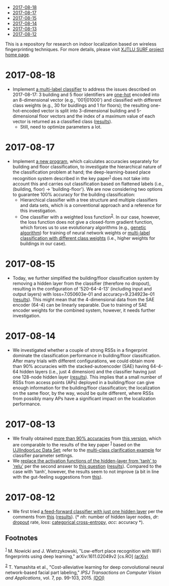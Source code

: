 - [2017-08-18](#org1a70c57)
- [2017-08-17](#orgaba5097)
- [2017-08-15](#org95117ab)
- [2017-08-14](#org671c1ca)
- [2017-08-13](#org8c327f8)
- [2017-08-12](#orgb7f5478)

This is a repository for research on indoor localization based on wireless fingerprinting techniques. For more details, please visit [XJTLU SURF project home page](http://kyeongsoo.github.io/research/projects/indoor_localization/index.html).


<a id="org1a70c57"></a>

# 2017-08-18

-   Implement [a multi-label classifier](./python/bf_multi-label_classification.py) to address the issues described on 2017-08-17: 3 building and 5 floor identifiers are [one-hot](https://en.wikipedia.org/wiki/One-hot) encoded into an 8-dimensional vector (e.g., '001|01000') and classified with different class weights (e.g., 30 for buidlings and 1 for floors); the resulting one-hot-encoded vector is split into 3-dimensional building and 5-dimensional floor vectors and the index of a maximum value of each vector is returned as a classified class ([results](./results/bf_multi-label_classification_out_20170819-010852.org)).
    -   Still, need to optimize parameters a lot.


<a id="orgaba5097"></a>

# 2017-08-17

-   Implement [a new program](./python/bf_classification.py), which calculates accuracies separately for building and floor classification, to investigate the hierarchical nature of the classification problem at hand; the deep-learning-based place recognition system described in the key paper<sup><a id="fnr.1" class="footref" href="#fn.1">1</a></sup> does not take into account this and carries out classification based on flattened labels (i.e., (building, floor) -> 'building-floor'). We are now considering two options to guarantee 100% accuracy for the building classification:
    -   Hierarchical classifier with a tree structure and multiple classifiers and data sets, which is a conventional approach and a reference for this investigation.
    -   One classifier with a weighted loss function<sup><a id="fnr.2" class="footref" href="#fn.2">2</a></sup>. In our case, however, the loss function does not give a closed-form gradient function, which forces us to use evolutionary algorithms (e.g., [genetic algorithm](https://en.wikipedia.org/wiki/Genetic_algorithm)) for training of neural network weights or [multi-label classification with different class weights](https://github.com/fchollet/keras/issues/741) (i.e., higher weights for buildings in our case).


<a id="org95117ab"></a>

# 2017-08-15

-   Today, we further simplified the building/floor classification system by removing a hidden layer from the classifier (therefore no dropout), resulting in the configuration of '520-64-4-13' (including input and output layers) with loss=7.050603e-01 and accuracy=9.234923e-01 ([results](./results/indoor_localization_deep_learning_out_20170815-203448.org)). This might mean that the 4-dimensional data from the SAE encoder (64-4) can be linearly separable. Due to training of SAE encoder weights for the combined system, however, it needs further investigation.


<a id="org671c1ca"></a>

# 2017-08-14

-   We investigated whether a couple of strong RSSs in a fingerprint dominate the classification performance in building/floor classification. After many trials with different configurations, we could obtain more than 90% accuracies with the stacked-autoencoder (SAE) having 64-4-64 hidden layers (i.e., just 4 dimension) and the classifier having just one 128-node hidden layer ([results](./results/indoor_localization_deep_learning_out_20170814-184009.org)). This implies that a small number of RSSs from access points (APs) deployed in a building/floor can give enough information for the building/floor classification; the localization on the same floor, by the way, would be quite different, where RSSs from possibly many APs have a significant impact on the localization performance.


<a id="org8c327f8"></a>

# 2017-08-13

-   We finally obtained [more than 90% accuracies](./results/indoor_localization_deep_learning.org) from [this version](./python/indoor_localization_deep_learning.py), which are comparable to the results of the key paper <sup><a id="fnr.1.100" class="footref" href="#fn.1">1</a></sup> based on the [UJIIndoorLoc Data Set](https://archive.ics.uci.edu/ml/datasets/ujiindoorloc); refer to the [multi-class clarification example](https://keras.io/getting-started/sequential-model-guide/#compilation) for classifier parameter settings.
-   We [replace the activation functions of the hidden-layer from 'tanh' to 'relu'](./python/indoor_localization-2.ipynb) per the second answer to [this question](https://stats.stackexchange.com/questions/218542/which-activation-function-for-output-layer) ([results](./results/indoor_localization-2_20170813.csv)). Compared to the case with 'tanh', however, the results seem to not improve (a bit in line with the gut-feeling suggestions from [this](https://datascience.stackexchange.com/questions/10048/what-is-the-best-keras-model-for-multi-class-classification)).


<a id="orgb7f5478"></a>

# 2017-08-12

-   We first tried [a feed-forward classifier with just one hidden layer](./python/indoor_localization-1.ipynb) per the comments from [this](https://stats.stackexchange.com/questions/181/how-to-choose-the-number-of-hidden-layers-and-nodes-in-a-feedforward-neural-netw) ([results](./results/indoor_localization-1_20170812.csv)). (\* *nh*: number of hidden layer nodes, *dr*: [dropout](https://en.wikipedia.org/wiki/Dropout_(neural_networks)) rate, *loss*: [categorical cross-entropy](http://deeplearning.net/software/theano/library/tensor/nnet/nnet.html#theano.tensor.nnet.nnet.categorical_crossentropy), *acc*: accuracy \*).

## Footnotes

<sup><a id="fn.1" class="footnum" href="#fnr.1">1</a></sup> M. Nowicki and J. Wietrzykowski, "Low-effort place recognition with WiFi fingerprints using deep learning," arXiv:1611.02049v2 [cs.RO] [(arXiv)](https://arxiv.org/abs/1611.02049v2)

<sup><a id="fn.2" class="footnum" href="#fnr.2">2</a></sup> T. Yamashita et al., "Cost-alleviative learning for deep convolutional neural network-based facial part labeling," *IPSJ Transactions on Computer Vision and Applications*, vol. 7, pp. 99-103, 2015. [(DOI)](http://doi.org/10.2197/ipsjtcva.7.99)
